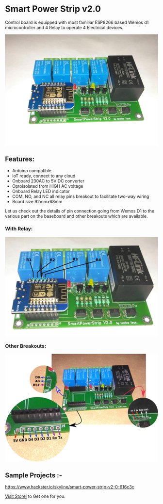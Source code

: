 # Smart Power Strip v2.0
Control board is equipped with most familiar ESP8266 based Wemos d1 microcontroller and 4 Relay to operate 4 Electrical devices. 

![image](res/IMG_20181030_120841.jpg)

## Features:
- Arduino compatible
- IoT ready, connect to any cloud
- Onboard 230AC to 5V DC converter
- Optoisolated from HIGH AC voltage
- Onboard Relay LED indicator
- COM, NO, and NC all relay pins breakout to facilitate two-way wiring
- Board size 92mmx68mm

Let us check out the details of pin connection going from Wemos D1 to the various part on the baseboard and other breakouts which are available.
### With Relay:
![image](res/relayconnection.png)

### Other Breakouts:
![image](res/breakout%20pins_update.png)

## Sample Projects :- 
https://www.hackster.io/skyline/smart-power-strip-v2-0-616c3c

[Visit Store!](https://www.instamojo.com/insfiretechnologies/smart-power-strip-controller-board/) to Get one for you.

